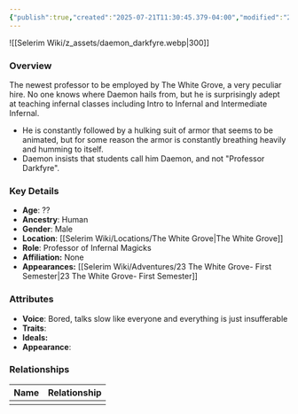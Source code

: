 ```yaml
---
{"publish":true,"created":"2025-07-21T11:30:45.379-04:00","modified":"2025-07-27T18:15:37.694-04:00","published":"2025-07-27T18:15:37.694-04:00","cssclasses":"","Age":"??","Ancestry":"Human","Gender":"Male","Location":["[[The White Grove]]"],"Role":["Professor of Infernal Magicks"],"Affiliation":["None"],"Appearances":["[[23 The White Grove- First Semester]]"]}
---
```



![[Selerim Wiki/z_assets/daemon_darkfyre.webp|300]]

### Overview
The newest professor to be employed by The White Grove, a very peculiar hire. No one knows where Daemon hails from, but he is surprisingly adept at teaching infernal classes including Intro to Infernal and Intermediate Infernal.

- He is constantly followed by a hulking suit of armor that seems to be animated, but for some reason the armor is constantly breathing heavily and humming to itself.
- Daemon insists that students call him Daemon, and not "Professor Darkfyre".

### Key Details
- **Age**: ??
- **Ancestry**: Human
- **Gender**: Male
- **Location**: [[Selerim Wiki/Locations/The White Grove\|The White Grove]]
- **Role**: Professor of Infernal Magicks
- **Affiliation:** None
- **Appearances:** [[Selerim Wiki/Adventures/23 The White Grove- First Semester\|23 The White Grove- First Semester]]

### Attributes
- **Voice**: Bored, talks slow like everyone and everything is just insufferable
- **Traits**: 
- **Ideals:** 
- **Appearance**:

### Relationships

| Name | Relationship |
| ---- | ------------ |
|      |              |

